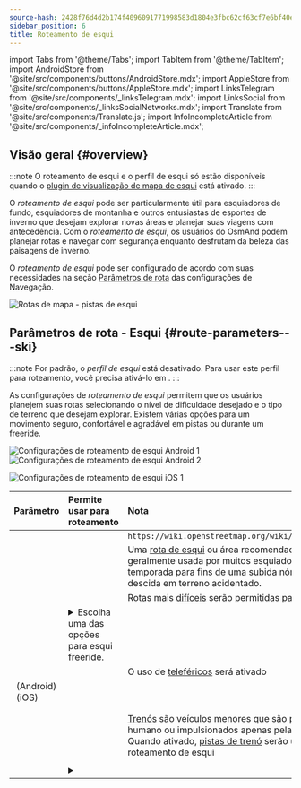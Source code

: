 ```yaml
---
source-hash: 2428f76d4d2b174f4096091771998583d1804e3fbc62cf63cf7e6bf40e95cc8c
sidebar_position: 6
title: Roteamento de esqui
---
```

import Tabs from '@theme/Tabs';
import TabItem from '@theme/TabItem';
import AndroidStore from '@site/src/components/buttons/AndroidStore.mdx';
import AppleStore from '@site/src/components/buttons/AppleStore.mdx';
import LinksTelegram from '@site/src/components/_linksTelegram.mdx';
import LinksSocial from '@site/src/components/_linksSocialNetworks.mdx';
import Translate from '@site/src/components/Translate.js';
import InfoIncompleteArticle from '@site/src/components/_infoIncompleteArticle.mdx';



## Visão geral {#overview}

:::note
O roteamento de esqui e o perfil de esqui só estão disponíveis quando o [plugin de visualização de mapa de esqui](../../plugins/ski-maps.md) está ativado.
:::

O *roteamento de esqui* pode ser particularmente útil para esquiadores de fundo, esquiadores de montanha e outros entusiastas de esportes de inverno que desejam explorar novas áreas e planejar suas viagens com antecedência. Com o *roteamento de esqui*, os usuários do OsmAnd podem planejar rotas e navegar com segurança enquanto desfrutam da beleza das paisagens de inverno.

O *roteamento de esqui* pode ser configurado de acordo com suas necessidades na seção [Parâmetros de rota](../guidance/navigation-settings.md#route-parameters) das configurações de Navegação.

![Rotas de mapa - pistas de esqui](@site/static/img/navigation/routing/ski_routing_overview.png)


## Parâmetros de rota - Esqui {#route-parameters---ski}

:::note
Por padrão, o *perfil de esqui* está desativado. Para usar este perfil para roteamento, você precisa ativá-lo em *<Translate android="true" ids="shared_string_menu,shared_string_settings,application_profiles"/>*.
:::

As configurações de *roteamento de esqui* permitem que os usuários planejem suas rotas selecionando o nível de dificuldade desejado e o tipo de terreno que desejam explorar. Existem várias opções para um movimento seguro, confortável e agradável em pistas ou durante um freeride.

<Tabs groupId="operating-systems" queryString="current-os">

<TabItem value="android" label="Android">

![Configurações de roteamento de esqui Android 1](@site/static/img/navigation/routing/skiing_routing_1_andr.png) ![Configurações de roteamento de esqui Android 2](@site/static/img/navigation/routing/skiing_routing_2_andr.png)

</TabItem>

<TabItem value="ios" label="iOS">

![Configurações de roteamento de esqui iOS 1](@site/static/img/navigation/routing/skiing_routing_ios_1.png)

</TabItem>

</Tabs>

| Parâmetro | Permite usar para roteamento | Nota |
|:------------|:---------------|:---------------|
|*<Translate android="true" ids="routing_attr_allow_skating_only_name"/>* | <Translate android="true" ids="routing_attr_allow_skating_only_description"/> | `https://wiki.openstreetmap.org/wiki/Piste_Maps#Type` |
|*<Translate android="true" ids="app_mode_ski_touring"/>* | <Translate android="true" ids="routing_attr_piste_type_skitour_description"/> | Uma [rota de esqui](https://wiki.openstreetmap.org/wiki/Piste_Maps#Type) ou área recomendada que é geralmente usada por muitos esquiadores durante uma temporada para fins de uma subida nórdica e uma descida em terreno acidentado. |
|*<Translate android="true" ids="routing_attr_allow_advanced_name"/>* | <Translate android="true" ids="routing_attr_allow_advanced_description"/> | Rotas mais [difíceis](https://wiki.openstreetmap.org/wiki/Piste_Maps#Difficulty) serão permitidas para roteamento. |
|*<Translate android="true" ids="routing_attr_freeride_policy_name"/>* | <details><summary> Escolha uma das opções para esqui freeride. </summary>![Fora de pista Android](@site/static/img/navigation/routing/offpiste_android.png) </details> | |
|*<Translate android="true" ids="routing_attr_piste_type_downhill_name"/>* | <Translate android="true" ids="routing_attr_piste_type_downhill_description"/> | O uso de [teleféricos](https://wiki.openstreetmap.org/wiki/Piste_Maps#Ski_lifts) será ativado |
|*<Translate android="true" ids="routing_attr_piste_type_nordic_name"/>*&nbsp;(Android) *<Translate ios="true" ids="routeInfo_piste_type_name"/>*&nbsp;(iOS) | <Translate android="true" ids="routing_attr_piste_type_nordic_description"/>| |
|*<Translate android="true" ids="routing_attr_allow_classic_only_name"/>* | <Translate android="true" ids="routing_attr_allow_classic_only_description"/>| |
|*<Translate android="true" ids="routing_attr_allow_expert_name"/>* | <Translate android="true" ids="routing_attr_allow_expert_description"/>| |
|*<Translate android="true" ids="routing_attr_piste_type_sled_name"/>* | <Translate android="true" ids="routing_attr_piste_type_sled_description"/> | [Trenós](https://wiki.openstreetmap.org/wiki/Piste_Maps#Type) são veículos menores que são puxados por um humano ou impulsionados apenas pela gravidade. Quando ativado, [pistas de trenó](https://wiki.openstreetmap.org/wiki/Piste_Maps#Type) serão usadas para roteamento de esqui |
|*<Translate android="true" ids="routing_attr_allow_intermediate_name"/>* | <Translate android="true" ids="routing_attr_allow_intermediate_description"/>| |
|*<Translate android="true" ids="routing_attr_difficulty_preference_name"/>* | <details><summary> <Translate android="true" ids="routing_attr_difficulty_preference_description"/> </summary>![Fora de pista Android](@site/static/img/navigation/routing/offpiste_android.png) </details> | |